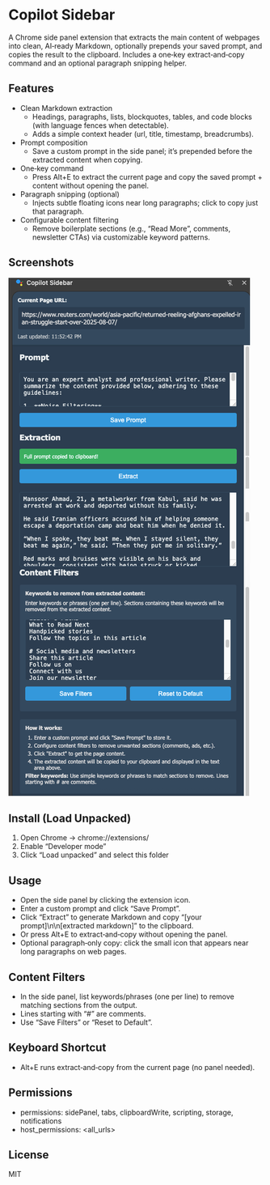 # Copilot Sidebar

A Chrome side panel extension that extracts the main content of webpages into clean, AI‑ready Markdown, optionally prepends your saved prompt, and copies the result to the clipboard. Includes a one‑key extract‑and‑copy command and an optional paragraph snipping helper.

## Features

- Clean Markdown extraction
  - Headings, paragraphs, lists, blockquotes, tables, and code blocks (with language fences when detectable).
  - Adds a simple context header (url, title, timestamp, breadcrumbs).
- Prompt composition
  - Save a custom prompt in the side panel; it’s prepended before the extracted content when copying.
- One‑key command
  - Press Alt+E to extract the current page and copy the saved prompt + content without opening the panel.
- Paragraph snipping (optional)
  - Injects subtle floating icons near long paragraphs; click to copy just that paragraph.
- Configurable content filtering
  - Remove boilerplate sections (e.g., “Read More”, comments, newsletter CTAs) via customizable keyword patterns.

## Screenshots

![Sidebar](howto/sidebar.png)

## Install (Load Unpacked)

1. Open Chrome → chrome://extensions/
2. Enable “Developer mode”
3. Click “Load unpacked” and select this folder

## Usage

- Open the side panel by clicking the extension icon.
- Enter a custom prompt and click “Save Prompt”.
- Click “Extract” to generate Markdown and copy “[your prompt]\n\n[extracted markdown]” to the clipboard.
- Or press Alt+E to extract‑and‑copy without opening the panel.
- Optional paragraph‑only copy: click the small icon that appears near long paragraphs on web pages.

## Content Filters

- In the side panel, list keywords/phrases (one per line) to remove matching sections from the output.
- Lines starting with “#” are comments.
- Use “Save Filters” or “Reset to Default”.

## Keyboard Shortcut

- Alt+E runs extract‑and‑copy from the current page (no panel needed).

## Permissions

- permissions: sidePanel, tabs, clipboardWrite, scripting, storage, notifications
- host_permissions: <all_urls>

## License

MIT
